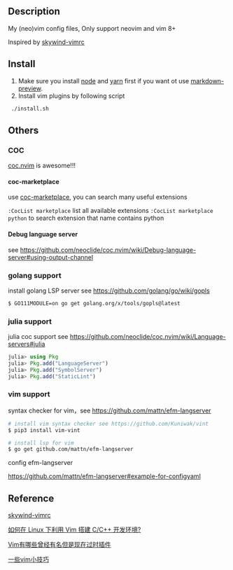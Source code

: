 ## Description

My (neo)vim config files, Only support neovim and vim 8+

Inspired by [skywind-vimrc](https://github.com/skywind3000/vim)

## Install

1. Make sure you install [node](https://nodejs.org/en/) and [yarn](https://github.com/yarnpkg/yarn) first if you want ot use [markdown-preview](https://github.com/iamcco/markdown-preview.nvim).
2. Install vim plugins by following script
```sh
 ./install.sh
```

## Others

### COC

[coc.nvim](https://github.com/neoclide/coc.nvim) is awesome!!!

#### coc-marketplace

use [coc-marketplace](https://github.com/fannheyward/coc-marketplace), you can search many useful extensions

`:CocList marketplace` list all available extensions
`:CocList marketplace python` to search extension that name contains python

#### Debug language server

see <https://github.com/neoclide/coc.nvim/wiki/Debug-language-server#using-output-channel>

### golang support

install golang LSP server see <https://github.com/golang/go/wiki/gopls>

```sh
$ GO111MODULE=on go get golang.org/x/tools/gopls@latest
```

### julia support
julia coc support see <https://github.com/neoclide/coc.nvim/wiki/Language-servers#julia>

```julia
julia> using Pkg
julia> Pkg.add("LanguageServer")
julia> Pkg.add("SymbolServer")
julia> Pkg.add("StaticLint")
```

### vim support

syntax checker for vim，see <https://github.com/mattn/efm-langserver>

```sh
# install vim syntax checker see https://github.com/Kuniwak/vint
$ pip3 install vim-vint

# install lsp for vim
$ go get github.com/mattn/efm-langserver
```

config efm-langserver

<https://github.com/mattn/efm-langserver#example-for-configyaml>

## Reference

[skywind-vimrc](https://github.com/skywind3000/vim)

[如何在 Linux 下利用 Vim 搭建 C/C++ 开发环境?](https://www.zhihu.com/question/47691414)

[Vim有哪些曾经有名但是现在过时插件](https://www.zhihu.com/question/31934850)

[一些vim小技巧](http://senzhangai.github.io/tools/vim-tips)
